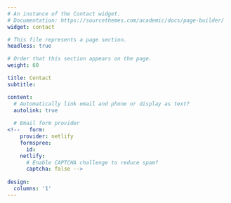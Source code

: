 ```yaml
---
# An instance of the Contact widget.
# Documentation: https://sourcethemes.com/academic/docs/page-builder/
widget: contact

# This file represents a page section.
headless: true

# Order that this section appears on the page.
weight: 60

title: Contact
subtitle:

content:
  # Automatically link email and phone or display as text?
  autolink: true
  
  # Email form provider
<!--   form:
    provider: netlify
    formspree:
      id:
    netlify:
      # Enable CAPTCHA challenge to reduce spam?
      captcha: false -->
  
design:
  columns: '1'
---
```

